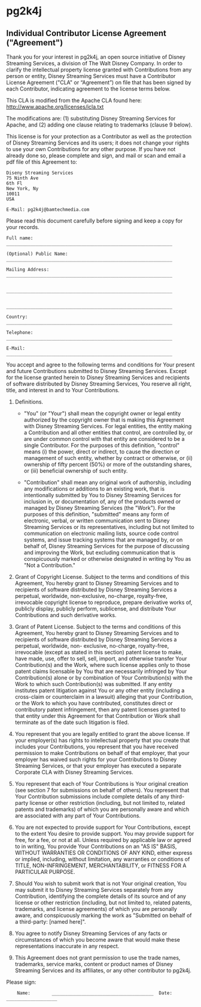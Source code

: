 # pg2k4j

## Individual Contributor License Agreement ("Agreement")

Thank you for your interest in pg2k4j, an open source initiative of Disney Streaming Services, a division of The Walt Disney Company. In order to clarify the intellectual property license granted with Contributions from any person or entity, Disney Streaming Services must have a Contributor License Agreement ("CLA" or “Agreement”) on file that has been signed by each Contributor, indicating agreement to the license terms below.

This CLA is modified from the Apache CLA found here: http://www.apache.org/licenses/icla.txt

The modifications are: (1) substituting Disney Streaming Services for Apache, and (2) adding one clause relating to trademarks (clause 9 below).

This license is for your protection as a Contributor as well as the protection of Disney Streaming Services and its users; it does not change your rights to use your own Contributions for any other purpose. If you have not already done so, please complete and sign, and mail or scan and email a pdf file of this Agreement to:

	Diseny Streaming Services
	75 Ninth Ave
	6th Fl
	New York, Ny 
	10011 
	USA

	E-Mail: pg2k4j@bamtechmedia.com

Please read this document carefully before signing and keep a copy for your records.

	Full name:              ______________________________________________________________

	(Optional) Public Name: ______________________________________________________________

	Mailing Address:        ______________________________________________________________

	                        ______________________________________________________________

	                        ______________________________________________________________

	Country:                ______________________________________________________________

	Telephone:              ______________________________________________________________

	E-Mail:                 ______________________________________________________________


You accept and agree to the following terms and conditions for Your present and future Contributions submitted to Disney Streaming Services. Except for the license granted herein to Disney Streaming Services and recipients of software distributed by Disney Streaming Services, You reserve all right, title, and interest in and to Your Contributions.


1. Definitions.

	* "You" (or "Your") shall mean the copyright owner or legal entity authorized by the copyright owner that is making this Agreement with Disney Streaming Services. For legal entities, the entity making a Contribution and all other entities that control, are controlled by, or are under common control with that entity are considered to be a single Contributor. For the purposes of this definition, "control" means (i) the power, direct or indirect, to cause the direction or management of such entity, whether by contract or otherwise, or (ii) ownership of fifty percent (50%) or more of the outstanding shares, or (iii) beneficial ownership of such entity.

	* "Contribution" shall mean any original work of authorship, including any modifications or additions to an existing work, that is intentionally submitted by You to Disney Streaming Services for inclusion in, or documentation of, any of the products owned or managed by Disney Streaming Services (the "Work"). For the purposes of this definition, "submitted" means any form of electronic, verbal, or written communication sent to Disney Streaming Services or its representatives, including but not limited to communication on electronic mailing lists, source code control systems, and issue tracking systems that are managed by, or on behalf of, Disney Streaming Services for the purpose of discussing and improving the Work, but excluding communication that is conspicuously marked or otherwise designated in writing by You as "Not a Contribution."

2. Grant of Copyright License. Subject to the terms and conditions of this Agreement, You hereby grant to Disney Streaming Services and to recipients of software distributed by Disney Streaming Services a perpetual, worldwide, non-exclusive, no-charge, royalty-free, irrevocable copyright license to reproduce, prepare derivative works of, publicly display, publicly perform, sublicense, and distribute Your Contributions and such derivative works.

3. Grant of Patent License. Subject to the terms and conditions of this Agreement, You hereby grant to Disney Streaming Services and to recipients of software distributed by Disney Streaming Services a perpetual, worldwide, non- exclusive, no-charge, royalty-free, irrevocable (except as stated in this section) patent license to make, have made, use, offer to sell, sell, import, and otherwise transfer Your Contribution(s) and the Work, where such license applies only to those patent claims licensable by You that are necessarily infringed by Your Contribution(s) alone or by combination of Your Contribution(s) with the Work to which such Contribution(s) was submitted. If any entity institutes patent litigation against You or any other entity (including a cross-claim or counterclaim in a lawsuit) alleging that your Contribution, or the Work to which you have contributed, constitutes direct or contributory patent infringement, then any patent licenses granted to that entity under this Agreement for that Contribution or Work shall terminate as of the date such litigation is filed.

4. You represent that you are legally entitled to grant the above license. If your employer(s) has rights to intellectual property that you create that includes your Contributions, you represent that you have received permission to make Contributions on behalf of that employer, that your employer has waived such rights for your Contributions to Disney Streaming Services, or that your employer has executed a separate Corporate CLA with Disney Streaming Services.

5. You represent that each of Your Contributions is Your original creation (see section 7 for submissions on behalf of others).  You represent that Your Contribution submissions include complete details of any third-party license or other restriction (including, but not limited to, related patents and trademarks) of which you are personally aware and which are associated with any part of Your Contributions.

6. You are not expected to provide support for Your Contributions, except to the extent You desire to provide support. You may provide support for free, for a fee, or not at all. Unless required by applicable law or agreed to in writing, You provide Your Contributions on an "AS IS" BASIS, WITHOUT WARRANTIES OR CONDITIONS OF ANY KIND, either express or implied, including, without limitation, any warranties or conditions of TITLE, NON-INFRINGEMENT, MERCHANTABILITY, or FITNESS FOR A PARTICULAR PURPOSE.

7. Should You wish to submit work that is not Your original creation, You may submit it to Disney Streaming Services separately from any Contribution, identifying the complete details of its source and of any license or other restriction (including, but not limited to, related patents, trademarks, and license agreements) of which you are personally aware, and conspicuously marking the work as "Submitted on behalf of a third-party: [named here]".

8. You agree to notify Disney Streaming Services of any facts or circumstances of which you become aware that would make these representations inaccurate in any respect.

9. This Agreement does not grant permission to use the trade names, trademarks, service marks, content or product names of Disney Streaming Services and its affiliates, or any other contributor to pg2k4j.


Please sign:

		Name:        ______________________________________  Date: ___________________

